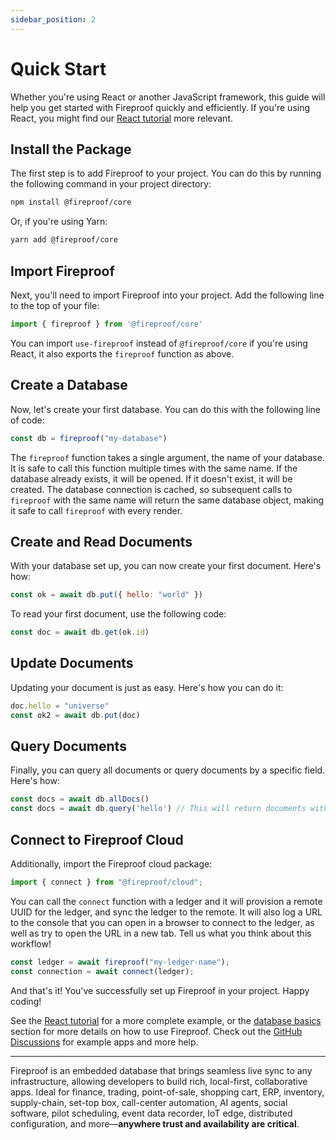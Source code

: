 ```yaml
---
sidebar_position: 2
---
```


# Quick Start

Whether you're using React or another JavaScript framework, this guide will help you get started with Fireproof quickly and efficiently. If you're using React, you might find our [React tutorial](/docs/react-tutorial) more relevant.

## Install the Package

The first step is to add Fireproof to your project. You can do this by running the following command in your project directory:

```bash
npm install @fireproof/core
```

Or, if you're using Yarn:

```bash
yarn add @fireproof/core
```

## Import Fireproof

Next, you'll need to import Fireproof into your project. Add the following line to the top of your file:

```js
import { fireproof } from '@fireproof/core'
```

You can import `use-fireproof` instead of `@fireproof/core` if you're using React, it also exports the `fireproof` function as above.

## Create a Database

Now, let's create your first database. You can do this with the following line of code:

```js
const db = fireproof("my-database")
```

The `fireproof` function takes a single argument, the name of your database. It is safe to call this function multiple times with the same name. If the database already exists, it will be opened. If it doesn't exist, it will be created. The database connection is cached, so subsequent calls to `fireproof` with the same name will return the same database object, making it safe to call `fireproof` with every render.

## Create and Read Documents

With your database set up, you can now create your first document. Here's how:

```js
const ok = await db.put({ hello: "world" })
```

To read your first document, use the following code:

```js
const doc = await db.get(ok.id)
```

## Update Documents

Updating your document is just as easy. Here's how you can do it:

```js
doc.hello = "universe"
const ok2 = await db.put(doc)
```

## Query Documents

Finally, you can query all documents or query documents by a specific field. Here's how:

```js
const docs = await db.allDocs()
const docs = await db.query('hello') // This will return documents with 'world' and 'universe'.
```

## Connect to Fireproof Cloud

Additionally, import the Fireproof cloud package:

```js
import { connect } from "@fireproof/cloud";
```

You can call the `connect` function with a ledger and it will provision a remote UUID for the ledger, and sync the ledger to the remote. It will also log a URL to the console that you can open in a browser to connect to the ledger, as well as try to open the URL in a new tab. Tell us what you think about this workflow!

```typescript
const ledger = await fireproof("my-ledger-name");
const connection = await connect(ledger);
```

And that's it! You've successfully set up Fireproof in your project. Happy coding!

See the [React tutorial](/docs/react-tutorial) for a more complete example, or the [database basics](/docs/database-api/basics) section for more details on how to use Fireproof. Check out the [GitHub Discussions](https://github.com/fireproof-storage/fireproof/discussions) for example apps and more help.

---

Fireproof is an embedded database that brings seamless live sync to any infrastructure, allowing developers to build rich, local-first, collaborative apps. Ideal for finance, trading, point-of-sale, shopping cart, ERP, inventory, supply-chain, set-top box, call-center automation, AI agents, social software, pilot scheduling, event data recorder, IoT edge, distributed configuration, and more—**anywhere trust and availability are critical**.
